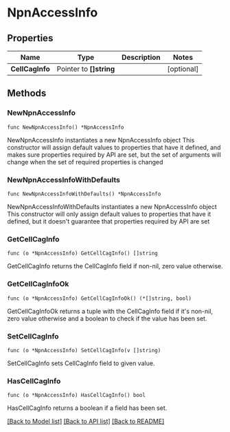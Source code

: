 # NpnAccessInfo

## Properties

Name | Type | Description | Notes
------------ | ------------- | ------------- | -------------
**CellCagInfo** | Pointer to **[]string** |  | [optional] 

## Methods

### NewNpnAccessInfo

`func NewNpnAccessInfo() *NpnAccessInfo`

NewNpnAccessInfo instantiates a new NpnAccessInfo object
This constructor will assign default values to properties that have it defined,
and makes sure properties required by API are set, but the set of arguments
will change when the set of required properties is changed

### NewNpnAccessInfoWithDefaults

`func NewNpnAccessInfoWithDefaults() *NpnAccessInfo`

NewNpnAccessInfoWithDefaults instantiates a new NpnAccessInfo object
This constructor will only assign default values to properties that have it defined,
but it doesn't guarantee that properties required by API are set

### GetCellCagInfo

`func (o *NpnAccessInfo) GetCellCagInfo() []string`

GetCellCagInfo returns the CellCagInfo field if non-nil, zero value otherwise.

### GetCellCagInfoOk

`func (o *NpnAccessInfo) GetCellCagInfoOk() (*[]string, bool)`

GetCellCagInfoOk returns a tuple with the CellCagInfo field if it's non-nil, zero value otherwise
and a boolean to check if the value has been set.

### SetCellCagInfo

`func (o *NpnAccessInfo) SetCellCagInfo(v []string)`

SetCellCagInfo sets CellCagInfo field to given value.

### HasCellCagInfo

`func (o *NpnAccessInfo) HasCellCagInfo() bool`

HasCellCagInfo returns a boolean if a field has been set.


[[Back to Model list]](../README.md#documentation-for-models) [[Back to API list]](../README.md#documentation-for-api-endpoints) [[Back to README]](../README.md)


